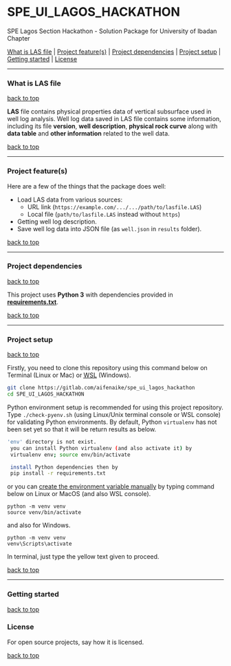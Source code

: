# SPE_UI_LAGOS_HACKATHON
SPE Lagos Section Hackathon - Solution Package for University of Ibadan Chapter

[What is LAS file](#what-is-las-file) | [Project feature(s)](#project-features) | [Project dependencies](#project-dependencies) | [Project setup](#project-setup) | [Getting started](#getting-started) | [License](#License)

---

### What is LAS file

[back to top](#SPE_UI_LAGOS_HACKATHON)

**LAS** file contains physical properties data of vertical subsurface
used in well log analysis. Well log data saved in LAS file contains
some information, including its file **version**, **well description**,
**physical rock curve** along with **data table** and **other information** related to the well data.

[back to top](#SPE_UI_LAGOS_HACKATHON)

---

### Project feature(s)
Here are a few of the things that the package does well:

- Load LAS data from various sources:
    - URL link (`https://example.com/.../.../path/to/lasfile.LAS`)
    - Local file (`path/to/lasfile.LAS` instead without `https`)
- Getting well log description.
- Save well log data into JSON file (as `well.json` in `results` folder).

[back to top](#SPE_UI_LAGOS_HACKATHON)

---

### Project dependencies

[back to top](#SPE_UI_LAGOS_HACKATHON)

This project uses **Python 3** with dependencies provided in **[requirements.txt](https://gitlab.com/aifenaike/spe_ui_lagos_hackathon/-/blob/main/requirements.txt)**. 

[back to top](#SPE_UI_LAGOS_HACKATHON)

---

### Project setup

[back to top](#SPE_UI_LAGOS_HACKATHON)

Firstly, you need to clone this repository using this command below on Terminal (Linux or Mac) or <a href="https://en.wikipedia.org/wiki/Windows_Subsystem_for_Linux" target="_blank"><abbr title="Windows Subsystem for Linux">WSL</abbr></a> (Windows).
```sh
git clone https://gitlab.com/aifenaike/spe_ui_lagos_hackathon
cd SPE_UI_LAGOS_HACKATHON
```

Python environment setup is recommended for using this project repository. Type `./check-pyenv.sh` (using Linux/Unix terminal console or WSL console) for validating Python environments. By default, Python `virtualenv` has not been set yet so that it will be return results as below.

```sh
'env' directory is not exist.
 you can install Python virtualenv (and also activate it) by
 virtualenv env; source env/bin/activate 

 install Python dependencies then by
 pip install -r requirements.txt
```

or you can [create the environment variable manually](https://docs.python.org/3/library/venv.html) by typing command below on Linux or MacOS (and also WSL console).

```
python -m venv venv
source venv/bin/activate
```

and also for Windows.
```
python -m venv venv
venv\Scripts\activate
```

In terminal, just type the yellow text given to proceed.

[back to top](#SPE_UI_LAGOS_HACKATHON)

---

### Getting started

[back to top](#SPE_UI_LAGOS_HACKATHON)

### License
For open source projects, say how it is licensed.

[back to top](#SPE_UI_LAGOS_HACKATHON)
